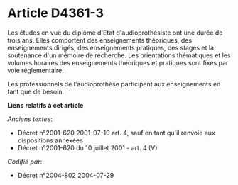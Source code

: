 # Article D4361-3

Les études en vue du diplôme d'Etat d'audioprothésiste ont une durée de trois ans. Elles comportent des enseignements
théoriques, des enseignements dirigés, des enseignements pratiques, des stages et la soutenance d'un mémoire de recherche.
Les orientations thématiques et les volumes horaires des enseignements théoriques et pratiques sont fixés par voie
réglementaire.

Les professionnels de l'audioprothèse participent aux enseignements en tant que de besoin.

**Liens relatifs à cet article**

_Anciens textes_:

  - Décret n°2001-620 2001-07-10 art. 4, sauf en tant qu'il renvoie aux dispositions annexées
  - Décret n°2001-620 du 10 juillet 2001 - art. 4 (V)

_Codifié par_:

  - Décret n°2004-802 2004-07-29
